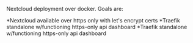 Nextcloud deployment over docker. Goals are:

*Nextcloud available over https only with let's encrypt certs *Traefik standalone w/functioning https-only api dashboard
*Traefik standalone w/functioning https-only api dashboard